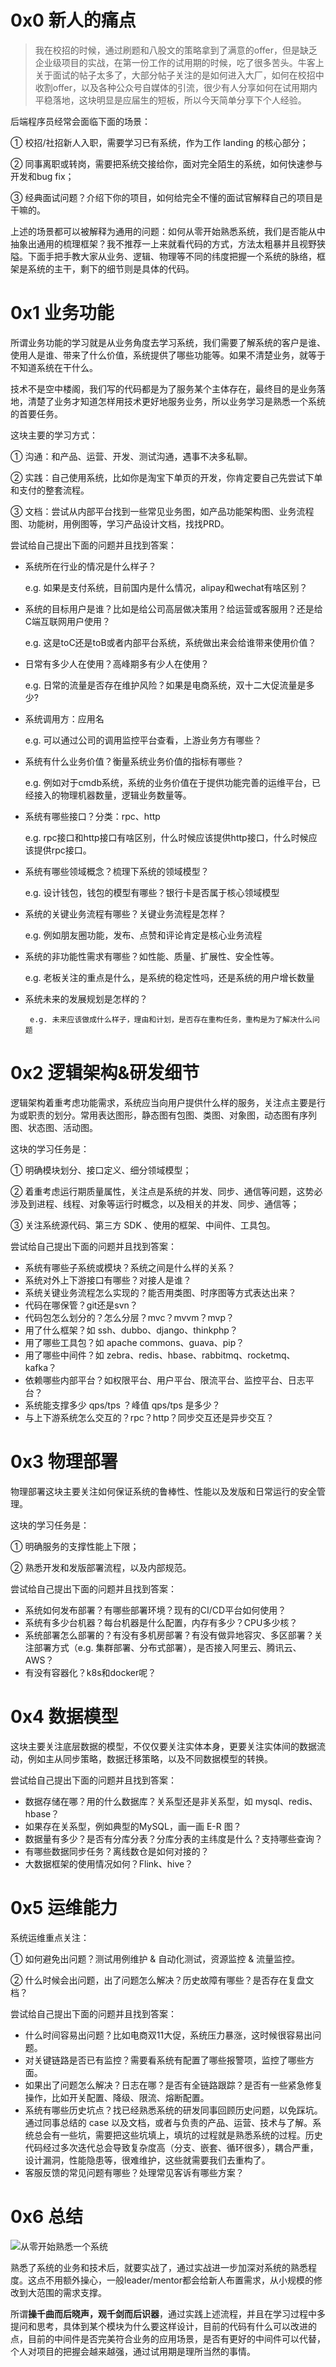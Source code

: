 # 0x0 新人的痛点

> 我在校招的时候，通过刷题和八股文的策略拿到了满意的offer，但是缺乏企业级项目的实战，在第一份工作的试用期的时候，吃了很多苦头。牛客上关于面试的帖子太多了，大部分帖子关注的是如何进入大厂，如何在校招中收割offer，以及各种公众号自媒体的引流，很少有人分享如何在试用期内平稳落地，这块明显是应届生的短板，所以今天简单分享下个人经验。

后端程序员经常会面临下面的场景：

① 校招/社招新人入职，需要学习已有系统，作为工作 landing 的核心部分；

② 同事离职或转岗，需要把系统交接给你，面对完全陌生的系统，如何快速参与开发和bug fix；

③ 经典面试问题？介绍下你的项目，如何给完全不懂的面试官解释自己的项目是干嘛的。

上述的场景都可以被解释为通用的问题：如何从零开始熟悉系统，我们是否能从中抽象出通用的梳理框架？我不推荐一上来就看代码的方式，方法太粗暴并且视野狭隘。下面手把手教大家从业务、逻辑、物理等不同的纬度把握一个系统的脉络，框架是系统的主干，剩下的细节则是具体的代码。

# 0x1 业务功能

所谓业务功能的学习就是从业务角度去学习系统，我们需要了解系统的客户是谁、使用人是谁、带来了什么价值，系统提供了哪些功能等。如果不清楚业务，就等于不知道系统在干什么。

技术不是空中楼阁，我们写的代码都是为了服务某个主体存在，最终目的是业务落地，清楚了业务才知道怎样用技术更好地服务业务，所以业务学习是熟悉一个系统的首要任务。

这块主要的学习方式：

① 沟通：和产品、运营、开发、测试沟通，遇事不决多私聊。

② 实践：自己使用系统，比如你是淘宝下单页的开发，你肯定要自己先尝试下单和支付的整套流程。

③ 文档：尝试从内部平台找到一些常见业务图，如产品功能架构图、业务流程图、功能树，用例图等，学习产品设计文档，找找PRD。

尝试给自己提出下面的问题并且找到答案：

- 系统所在行业的情况是什么样子？

  e.g. 如果是支付系统，目前国内是什么情况，alipay和wechat有啥区别？
- 系统的目标用户是谁？比如是给公司高层做决策用？给运营或客服用？还是给C端互联网用户使用？ 

  e.g. 这是toC还是toB或者内部平台系统，系统做出来会给谁带来使用价值？
- 日常有多少人在使用？高峰期多有少人在使用？

  e.g. 日常的流量是否存在维护风险？如果是电商系统，双十二大促流量是多少?
- 系统调用方：应用名 

  e.g. 可以通过公司的调用监控平台查看，上游业务方有哪些？
- 系统有什么业务价值？衡量系统业务价值的指标有哪些？

  e.g. 例如对于cmdb系统，系统的业务价值在于提供功能完善的运维平台，已经接入的物理机器数量，逻辑业务数量等。
- 系统有哪些接口？分类：rpc、http
  
    e.g. rpc接口和http接口有啥区别，什么时候应该提供http接口，什么时候应该提供rpc接口。
    
- 系统有哪些领域概念？梳理下系统的领域模型？
  
    e.g. 设计钱包，钱包的模型有哪些？银行卡是否属于核心领域模型
    
- 系统的关键业务流程有哪些？关键业务流程是怎样？
  
    e.g. 例如朋友圈功能，发布、点赞和评论肯定是核心业务流程
    
- 系统的非功能性需求有哪些？如性能、质量、扩展性、安全性等。
  
    e.g. 老板关注的重点是什么，是系统的稳定性吗，还是系统的用户增长数量
    
- 系统未来的发展规划是怎样的？

       e.g. 未来应该做成什么样子，理由和计划，是否存在重构任务，重构是为了解决什么问题

# 0x2 **逻辑架构&研发细节**

逻辑架构着重考虑功能需求，系统应当向用户提供什么样的服务，关注点主要是行为或职责的划分。常用表达图形，静态图有包图、类图、对象图，动态图有序列图、状态图、活动图。

这块的学习任务是：

① 明确模块划分、接口定义、细分领域模型；

② 着重考虑运行期质量属性，关注点是系统的并发、同步、通信等问题，这势必涉及到进程、线程、对象等运行时概念，以及相关的并发、同步、通信等；

③ 关注系统源代码、第三方 SDK 、使用的框架、中间件、工具包。

尝试给自己提出下面的问题并且找到答案：

- 系统有哪些子系统或模块？系统之间是什么样的关系？
- 系统对外上下游接口有哪些？对接人是谁？
- 系统关键业务流程怎么实现的？能否用类图、时序图等方式表达出来？
- 代码在哪保管？git还是svn？
- 代码包怎么划分的？怎么分层？mvc？mvvm？mvp？
- 用了什么框架？如 ssh、dubbo、django、thinkphp？
- 用了哪些工具包？如 apache commons、guava、pip？
- 用了哪些中间件？如 zebra、redis、hbase、rabbitmq、rocketmq、kafka？
- 依赖哪些内部平台？如权限平台、用户平台、限流平台、监控平台、日志平台？
- 系统能支撑多少 qps/tps ？峰值 qps/tps 是多少？
- 与上下游系统怎么交互的？rpc？http？同步交互还是异步交互？

# 0x3 **物理部署**

物理部署这块主要关注如何保证系统的鲁棒性、性能以及发版和日常运行的安全管理。

这块的学习任务是：

① 明确服务的支撑性能上下限；

② 熟悉开发和发版部署流程，以及内部规范。

尝试给自己提出下面的问题并且找到答案：

- 系统如何发布部署？有哪些部署环境？现有的CI/CD平台如何使用？
- 系统有多少台机器？每台机器是什么配置，内存有多少？CPU多少核？
- 系统部署怎么部署的？有没有多机房部署？有没有做异地容灾、多区部署？关注部署方式（e.g. 集群部署、分布式部署），是否接入阿里云、腾讯云、AWS？
- 有没有容器化？k8s和docker呢？

# 0x4 数据模型

这块主要关注底层数据的模型，不仅仅要关注实体本身，更要关注实体间的数据流动，例如主从同步策略，数据迁移策略，以及不同数据模型的转换。

尝试给自己提出下面的问题并且找到答案：

- 数据存储在哪？用的什么数据库？关系型还是非关系型，如 mysql、redis、hbase？
- 如果存在关系型，例如典型的MySQL，画一画 E-R 图？
- 数据量有多少？是否有分库分表？分库分表的主纬度是什么？支持哪些查询？
- 有哪些数据同步任务？离线数仓是如何对接的？
- 大数据框架的使用情况如何？Flink、hive？

# 0x5 运维能力

系统运维重点关注：

① 如何避免出问题？测试用例维护 & 自动化测试，资源监控 & 流量监控。

② 什么时候会出问题，出了问题怎么解决？历史故障有哪些？是否存在复盘文档？

尝试给自己提出下面的问题并且找到答案：

- 什么时间容易出问题？比如电商双11大促，系统压力暴涨，这时候很容易出问题。
- 对关键链路是否已有监控？需要看系统有配置了哪些报警项，监控了哪些方面。
- 如果出了问题怎么解决？日志在哪？是否有全链路跟踪？是否有一些紧急修复操作，比如开关配置、降级、限流、熔断配置。
- 系统有哪些历史坑点？找已经熟悉系统的研发同事回顾历史问题，以免踩坑。通过同事总结的 case 以及文档，或者与负责的产品、运营、技术与了解。系统总会有一些坑，需要把这些坑填上，填坑的过程就是熟悉系统的过程。历史代码经过多次迭代总会导致复杂度高（分支、嵌套、循环很多），耦合严重，设计漏洞，性能隐患等，很难维护，这些就需要我们去重构了。
- 客服反馈的常见问题有哪些？处理常见客诉有哪些方案？

# 0x6 总结

![从零开始熟悉一个系统](system.png)

熟悉了系统的业务和技术后，就要实战了，通过实战进一步加深对系统的熟悉程度。这点不用额外操心，一般leader/mentor都会给新人布置需求，从小规模的修改到大范围的需求支撑。

所谓**操千曲而后晓声，观千剑而后识器**，通过实践上述流程，并且在学习过程中多提问和思考，具体到某个模块为什么要这样设计，目前的代码有什么可以改进的点，目前的中间件是否完美符合业务的应用场景，是否有更好的中间件可以代替，个人对项目的把握会越来越强，通过试用期是理所当然的事情。

